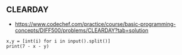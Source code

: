## CLEARDAY
- https://www.codechef.com/practice/course/basic-programming-concepts/DIFF500/problems/CLEARDAY?tab=solution
```
x,y = [int(i) for i in input().split()]
print(7 - x - y)
```